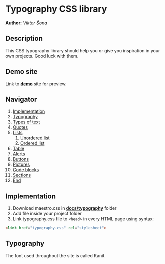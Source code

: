 # Typography CSS library
**Author:** *Viktor Šona*

## Description
This CSS typography library should help you or give you inspiration in your own projects. Good luck with them.

## Demo site
Link to **[demo](https://pslib-cz.github.io/2022l4web-css-typographic-library-ViktorSona/)** site for preview.


## Navigator
1. [Implementation](#Implementation)
2. [Typography](#Typography)
4. [Types of text](#Types-of-text)
5. [Quotes](#Quotes)
6. [Lists](#Lists)
    1. [Unordered list](#Unordered-list)
    2. [Ordered list](#Ordered-list)
7. [Table](#Table)
8. [Alerts](#Alerts)
9. [Buttons](#Buttons)
10. [Pictures](#Pictures)
11. [Code blocks](#Code-blocks)
12. [Sections](#sections)
14. [End](#the-end)

## Implementation
1. Download maestro.css in **[docs/typography](https://github.com/pslib-cz/2022l4web-css-typographic-library-ViktorSona)** folder
2. Add file inside your project folder
3. Link typography.css file to `<head>` in every HTML page using syntax:
```html
<link href="typography.css" rel="stylesheet">
```
## Typography
The font used throughout the site is called Kanit.




